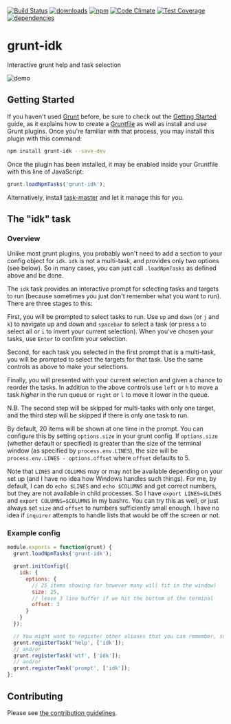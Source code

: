 [![Build Status](https://travis-ci.org/tandrewnichols/grunt-idk.png)](https://travis-ci.org/tandrewnichols/grunt-idk) [![downloads](http://img.shields.io/npm/dm/grunt-idk.svg)](https://npmjs.org/package/grunt-idk) [![npm](http://img.shields.io/npm/v/grunt-idk.svg)](https://npmjs.org/package/grunt-idk) [![Code Climate](https://codeclimate.com/github/tandrewnichols/grunt-idk/badges/gpa.svg)](https://codeclimate.com/github/tandrewnichols/grunt-idk) [![Test Coverage](https://codeclimate.com/github/tandrewnichols/grunt-idk/badges/coverage.svg)](https://codeclimate.com/github/tandrewnichols/grunt-idk) [![dependencies](https://david-dm.org/tandrewnichols/grunt-idk.png)](https://david-dm.org/tandrewnichols/grunt-idk)

# grunt-idk

Interactive grunt help and task selection

![demo](idk.git)

## Getting Started

If you haven't used [Grunt](http://gruntjs.com/) before, be sure to check out the [Getting Started](http://gruntjs.com/getting-started) guide, as it explains how to create a [Gruntfile](http://gruntjs.com/sample-gruntfile) as well as install and use Grunt plugins. Once you're familiar with that process, you may install this plugin with this command:

```bash
npm install grunt-idk --save-dev
```

Once the plugin has been installed, it may be enabled inside your Gruntfile with this line of JavaScript:

```javascript
grunt.loadNpmTasks('grunt-idk');
```

Alternatively, install [task-master](http://github.com/tandrewnichols/task-master) and let it manage this for you.

## The "idk" task

### Overview

Unlike most grunt plugins, you probably won't need to add a section to your config object for `idk`. `idk` is not a multi-task, and provides only two options (see below). So in many cases, you can just call `.loadNpmTasks` as defined above and be done.

The `idk` task provides an interactive prompt for selecting tasks and targets to run (because sometimes you just don't remember what you want to run). There are three stages to this:

First, you will be prompted to select tasks to run. Use `up` and `down` (or `j` and `k`) to navigate up and down and `spacebar` to select a task (or press `a` to select all or `i` to invert your current selection). When you've chosen your tasks, use `Enter` to confirm your selection.

Second, for each task you selected in the first prompt that is a multi-task, you will be prompted to select the targets for that task. Use the same controls as above to make your selections.

Finally, you will presented with your current selection and given a chance to reorder the tasks. In addition to the above controls use `left` or `h` to move a task _higher_ in the run queue or `right` or `l` to move it lower in the queue.

N.B. The second step will be skipped for multi-tasks with only one target, and the third step will be skipped if there is only one task to run.

By default, 20 items will be shown at one time in the prompt. You can configure this by setting `options.size` in your grunt config. If `options.size` (whether default or specified) is greater than the size of the terminal window (as specified by `process.env.LINES`), the size will be `process.env.LINES - options.offset` where `offset` defaults to 5.

Note that `LINES` and `COLUMNS` may or may not be available depending on your set up (and I have no idea how Windows handles such things). For me, by default, I can do `echo $LINES` and `echo $COLUMNS` and get correct numbers, but they are not available in child processes. So I have `export LINES=$LINES` and `export COLUMNS=$COLUMNS` in my bashrc. You can try this as well, or just always set `size` and `offset` to numbers sufficiently small enough. I have no idea if `inquirer` attempts to handle lists that would be off the screen or not.


### Example config

```js
module.exports = function(grunt) {
  grunt.loadNpmTasks('grunt-idk');

  grunt.initConfig({
    idk: {
      options: {
        // 25 items showing (or however many will fit in the window)
        size: 25,
        // leave 3 line buffer if we hit the bottom of the terminal
        offset: 3
      }
    }
  });

  // You might want to register other aliases that you can remember, such as
  grunt.registerTask('help', ['idk']);
  // and/or
  grunt.registerTask('wtf', ['idk']);
  // and/or
  grunt.registerTask('prompt', ['idk']);
};
```

## Contributing

Please see [the contribution guidelines](CONTRIBUTING.md).
